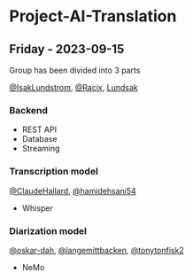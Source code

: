 # Project-AI-Translation

## Friday - 2023-09-15
Group has been divided into 3 parts

[@IsakLundstrom](https://github.com/IsakLundstrom), [@Racix](https://www.github.com/Racix), [Lundsak](https://github.com/Lundsak)
### Backend
* REST API
* Database
* Streaming
### Transcription model
[@ClaudeHallard](https://github.com/ClaudeHallard), [@hamidehsani54](https://github.com/hamidehsani54)
* Whisper
### Diarization model
[@oskar-dah](https://github.com/oskar-dah), [@langemittbacken](https://github.com/langemittbacken), [@tonytonfisk2](https://github.com/tonytonfisk2)
* NeMo

